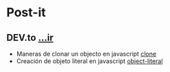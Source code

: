 # Post-it 

## DEV.to [...ir](https://dev.to/)

- Maneras de clonar un objecto en javascript
[clone](https://github.com/VictorHugoAguilar/post-it/blob/main/clone-objects-javascript.md)
- Creación de objeto literal en javascript
[object-literal](https://github.com/VictorHugoAguilar/post-it/blob/main/object-literals-javascript.md)
